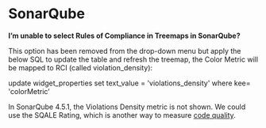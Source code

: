 # SonarQube

**I’m unable to select Rules of Compliance in Treemaps in SonarQube?**

This option has been removed from the drop-down menu but apply the below SQL to update the table and refresh the treemap, the Color Metric will be mapped to RCI (called violation_density):

update widget_properties set text_value = 'violations_density' where kee= 'colorMetric’

In SonarQube 4.5.1, the Violations Density metric is not shown. We could use the SQALE Rating, which is another way to measure [code quality](http://www.sonarqube.org/sqale-the-ultimate-quality-model-to-assess-technical-debt/).

